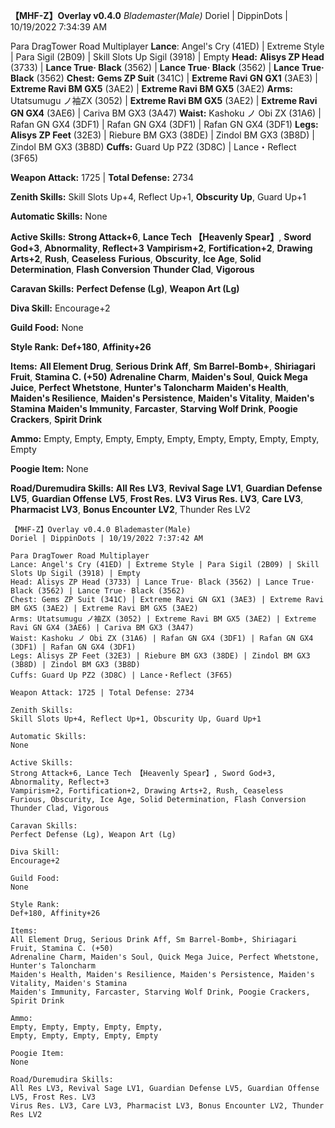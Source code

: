 ﻿__【MHF-Z】Overlay v0.4.0__ *Blademaster(Male)*
Doriel | DippinDots | 10/19/2022 7:34:39 AM

Para DragTower Road Multiplayer
**Lance**: Angel's Cry (41ED) | Extreme Style | Para Sigil (2B09) | Skill Slots Up Sigil (3918) | Empty
**Head:** **Alisys ZP Head** (3733) | **Lance True· Black** (3562) | **Lance True· Black** (3562) | **Lance True· Black** (3562)
**Chest:** **Gems ZP Suit** (341C) | **Extreme Ravi GN GX1** (3AE3) | **Extreme Ravi BM GX5** (3AE2) | **Extreme Ravi BM GX5** (3AE2)
**Arms:** Utatsumugu ノ袖ZX (3052) | **Extreme Ravi BM GX5** (3AE2) | **Extreme Ravi GN GX4** (3AE6) | Cariva BM GX3 (3A47)
**Waist:** Kashoku ノ Obi ZX (31A6) | Rafan GN GX4 (3DF1) | Rafan GN GX4 (3DF1) | Rafan GN GX4 (3DF1)
**Legs:** **Alisys ZP Feet** (32E3) | Riebure BM GX3 (38DE) | Zindol BM GX3 (3B8D) | Zindol BM GX3 (3B8D)
**Cuffs:** Guard Up PZ2 (3D8C) | Lance・Reflect (3F65)

**Weapon Attack:** 1725 | **Total Defense:** 2734

**Zenith Skills:**
Skill Slots Up+4, Reflect Up+1, **Obscurity Up**, Guard Up+1

**Automatic Skills:**
None

**Active Skills:**
**Strong Attack+6**, **Lance Tech 【Heavenly Spear】**, **Sword God+3**, **Abnormality**, **Reflect+3**
**Vampirism+2**, **Fortification+2**, **Drawing Arts+2**, **Rush**, **Ceaseless**
**Furious**, **Obscurity**, **Ice Age**, **Solid Determination**, **Flash Conversion**
**Thunder Clad**, **Vigorous**

**Caravan Skills:**
**Perfect Defense (Lg)**, **Weapon Art (Lg)**

**Diva Skill:**
Encourage+2

**Guild Food:**
None

**Style Rank:**
**Def+180**, **Affinity+26**

**Items:**
**All Element Drug**, **Serious Drink Aff**, **Sm Barrel-Bomb+**, **Shiriagari Fruit**, **Stamina C. (+50)**
**Adrenaline Charm**, **Maiden's Soul**, **Quick Mega Juice**, **Perfect Whetstone**, **Hunter's Taloncharm**
**Maiden's Health**, **Maiden's Resilience**, **Maiden's Persistence**, **Maiden's Vitality**, **Maiden's Stamina**
**Maiden's Immunity**, **Farcaster**, **Starving Wolf Drink**, **Poogie Crackers**, **Spirit Drink**

**Ammo:**
Empty, Empty, Empty, Empty, Empty, 
Empty, Empty, Empty, Empty, Empty

**Poogie Item:**
None

**Road/Duremudira Skills:**
**All Res** **LV3**, **Revival Sage** **LV1**, **Guardian Defense** **LV5**, **Guardian Offense** **LV5**, **Frost Res.** **LV3**
**Virus Res.** **LV3**, **Care** **LV3**, **Pharmacist** **LV3**, **Bonus Encounter** **LV2**, Thunder Res LV2

```text
【MHF-Z】Overlay v0.4.0 Blademaster(Male)
Doriel | DippinDots | 10/19/2022 7:37:42 AM

Para DragTower Road Multiplayer
Lance: Angel's Cry (41ED) | Extreme Style | Para Sigil (2B09) | Skill Slots Up Sigil (3918) | Empty
Head: Alisys ZP Head (3733) | Lance True· Black (3562) | Lance True· Black (3562) | Lance True· Black (3562)
Chest: Gems ZP Suit (341C) | Extreme Ravi GN GX1 (3AE3) | Extreme Ravi BM GX5 (3AE2) | Extreme Ravi BM GX5 (3AE2)
Arms: Utatsumugu ノ袖ZX (3052) | Extreme Ravi BM GX5 (3AE2) | Extreme Ravi GN GX4 (3AE6) | Cariva BM GX3 (3A47)
Waist: Kashoku ノ Obi ZX (31A6) | Rafan GN GX4 (3DF1) | Rafan GN GX4 (3DF1) | Rafan GN GX4 (3DF1)
Legs: Alisys ZP Feet (32E3) | Riebure BM GX3 (38DE) | Zindol BM GX3 (3B8D) | Zindol BM GX3 (3B8D)
Cuffs: Guard Up PZ2 (3D8C) | Lance・Reflect (3F65)

Weapon Attack: 1725 | Total Defense: 2734

Zenith Skills:
Skill Slots Up+4, Reflect Up+1, Obscurity Up, Guard Up+1

Automatic Skills:
None

Active Skills:
Strong Attack+6, Lance Tech 【Heavenly Spear】, Sword God+3, Abnormality, Reflect+3
Vampirism+2, Fortification+2, Drawing Arts+2, Rush, Ceaseless
Furious, Obscurity, Ice Age, Solid Determination, Flash Conversion
Thunder Clad, Vigorous

Caravan Skills:
Perfect Defense (Lg), Weapon Art (Lg)

Diva Skill:
Encourage+2

Guild Food:
None

Style Rank:
Def+180, Affinity+26

Items:
All Element Drug, Serious Drink Aff, Sm Barrel-Bomb+, Shiriagari Fruit, Stamina C. (+50)
Adrenaline Charm, Maiden's Soul, Quick Mega Juice, Perfect Whetstone, Hunter's Taloncharm
Maiden's Health, Maiden's Resilience, Maiden's Persistence, Maiden's Vitality, Maiden's Stamina
Maiden's Immunity, Farcaster, Starving Wolf Drink, Poogie Crackers, Spirit Drink

Ammo:
Empty, Empty, Empty, Empty, Empty, 
Empty, Empty, Empty, Empty, Empty

Poogie Item:
None

Road/Duremudira Skills:
All Res LV3, Revival Sage LV1, Guardian Defense LV5, Guardian Offense LV5, Frost Res. LV3
Virus Res. LV3, Care LV3, Pharmacist LV3, Bonus Encounter LV2, Thunder Res LV2

```